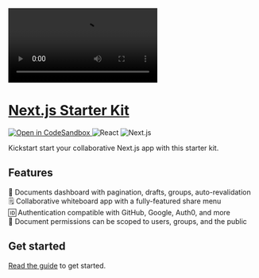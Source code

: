<a href="https://liveblocks.io">
  <video src="https://raw.githubusercontent.com/liveblocks/liveblocks/main/.github/assets/starter-kits/nextjs-starter-kit.mp4" />
</a>

# [Next.js Starter Kit](https://liveblocks.io/guides/nextjs-starter-kit)
<p>
  <a href="https://codesandbox.io/s/github/liveblocks/liveblocks/tree/main/starter-kits/nextjs-starter-kit">
    <img src="https://img.shields.io/badge/open%20in%20codesandbox-message?style=flat&logo=codesandbox&color=333&logoColor=fff" alt="Open in CodeSandbox" />
  </a>
  <img src="https://img.shields.io/badge/react-message?style=flat&logo=react&color=0bd&logoColor=fff" alt="React" />
  <img src="https://img.shields.io/badge/next.js-message?style=flat&logo=next.js&color=07f&logoColor=fff" alt="Next.js" />
</p>

Kickstart start your collaborative Next.js app with this starter kit.

## Features

📄 Documents dashboard with pagination, drafts, groups, auto-revalidation <br>
🗒 Collaborative whiteboard app with a fully-featured share menu <br>
🆔 Authentication compatible with GitHub, Google, Auth0, and more <br>
🔑 Document permissions can be scoped to users, groups, and the public <br>

## Get started
[Read the guide](http://liveblocks.io/docs/guides/nextjs-starter-kit) to get started.

